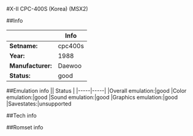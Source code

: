 #X-II CPC-400S (Korea) (MSX2)

##Info

||Info|
|-----|-----|
|**Setname:**|cpc400s
|**Year:**|1988
|**Manufacturer:**|Daewoo
|**Status:**|good

##Emulation info
|| Status |
|-----|-----|
|Overall emulation:|good
|Color emulation:|good
|Sound emulation:|good
|Graphics emulation:|good
|Savestates:|unsupported

##Tech info

##Romset info

<!--- START OF EDITED COMMENT DO NOT TOUCH TEXT ABOVE-->
